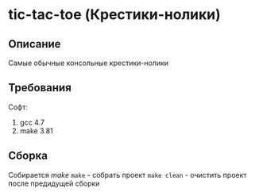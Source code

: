 # tic-tac-toe (Крестики-нолики)
## Описание
Самые обычные консольные крестики-нолики

## Требования

Софт: 
  1. gcc 4.7 
  2. make 3.81
  
## Сборка
Собирается *make*
`make` - собрать проект
`make clean` - очистить проект после предидущей сборки
